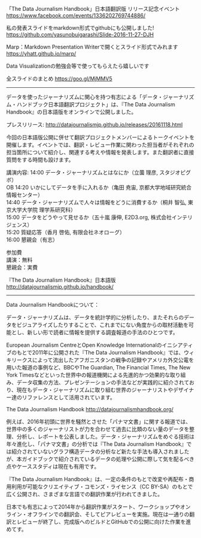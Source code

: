 「The Data Journalism Handbook」日本語翻訳版 リリース記念イベント
https://www.facebook.com/events/1336202769744886/

私の発表スライドをmarkdown形式でgithubにも公開しました!
https://github.com/yasunobuigarashi/Slide-2016-11-27-DJH

Marp：Markdown Presentation Writerで開くとスライド形式でみれます
https://yhatt.github.io/marp/

Data Visualizationの勉強会等で使ってもらえたら嬉しいです

全スライドのまとめ
https://goo.gl/MjMMV5

--------------------------------------------------------------------------
データを使ったジャーナリズムに関心を持つ有志による「データ・ジャーナリズム・ハンドブック日本語翻訳プロジェクト」は、『The Data Journalism Handbook』の日本語版をオンラインで公開しました。

プレスリリース: http://datajournalismjp.github.io/releases/20161118.html

今回の日本語版公開に併せて翻訳プロジェクトメンバーによるトークイベントを開催します。イベントでは、翻訳・レビュー作業に関わった担当者がそれぞれの担当箇所について紹介し、関連する考えや情報を発表します。また翻訳者に直接質問をする時間も設けます。

講演内容:
14:00 データ・ジャーナリズムとはなにか（立薗 理彦, スタジオピグボ）<br>OB
14:20 いかにしてデータを手に入れるか（亀田 尭宙, 京都大学地域研究統合情報センター）<br>
14:40 データ・ジャーナリズムで人々は情報をどうに消費するか（桐井 智弘, 東京大学大学院 理学系研究科）<br>
15:00 データをどうやって見せるか（五十嵐 康伸, E2D3.org, 株式会社インテリジェンス）<br>
15:20 質疑応答（香月 啓佑, 有限会社ネオローグ）<br>
16:00 懇親会（有志）

参加費<br>
講演：無料<br>
懇親会：実費

『The Data Journalism Handbook』日本語版
http://datajournalismjp.github.io/handbook/

-----
Data Journalism Handbookについて：

データ・ジャーナリズムは、データを統計学的に分析したり、またそれらのデータをビジュアライズしたりすることで、これまでにない角度からの取材活動を可能とし、新しい形で読者に情報を提供する調査報道の手法のひとつです。

European Journalism CentreとOpen Knowledge Internationalのイニシアティブのもとで2011年に公開された『The Data Journalism Handbook』では、ウィキリークスによって流出したアフガニスタンの戦争の記録やアメリカ外交公電を用いた報道の事例など、BBCやThe Guardian, The Financial Times, The New York Timesなどといった世界中の報道機関による先進的かつ効果的な取り組み、データ収集の方法、プレゼンテーションの手法などが実践的に紹介されており、現在もデータ・ジャーナリズムに取り組む世界のジャーナリストやデザイナー達のリファレンスとして活用されています。

The Data Journalism Handbook
http://datajournalismhandbook.org/

例えば、2016年初頭に世界を騒然とさせた「パナマ文書」に関する報道では、世界中の多くのジャーナリストが力を合わせて過去に比類のない量のデータを整理、分析し、レポートを公表しました。データ・ジャーナリズムをめぐる技術は年々進化し、「パナマ文書」の分析では『The Data Journalism Handbook』では紹介されていないグラフ構造データの分析など新たな手法も導入されましたが、本ガイドブックで紹介されているデータの処理や公開に際して気を配るべき点やケーススタディは現在も有用です。

『The Data Journalism Handbook』は、一定の条件のもとで改変や再配布・商用利用が可能なクリエイティブ・コモンズ・ライセンス（CC BY-SA）のもとで広く公開され、さまざまな言語での翻訳作業が行われてきました。

日本でも有志によって2014年から翻訳作業がスタート、ワークショップやオンライン・オフラインでの翻訳会、そしてピアレビューを実施。現在は一通りの翻訳とレビューが終了し、完成版へのビルドとGitHubでの公開に向けた作業を進めてす。